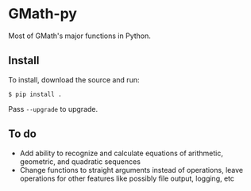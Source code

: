 # GMath-py
Most of GMath's major functions in Python.
## Install
To install, download the source and run:
```
$ pip install .
```
Pass `--upgrade` to upgrade.

## To do
* Add ability to recognize and calculate equations of arithmetic, geometric, and quadratic sequences
* Change functions to straight arguments instead of operations, leave operations for other features like possibly file output, logging, etc